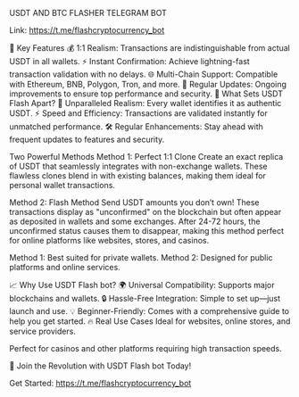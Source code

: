 USDT AND BTC FLASHER TELEGRAM BOT

Link: https://t.me/flashcryptocurrency_bot

🌟 Key Features
💰 1:1 Realism: Transactions are indistinguishable from actual USDT in all wallets.
⚡ Instant Confirmation: Achieve lightning-fast transaction validation with no delays.
🌐 Multi-Chain Support: Compatible with Ethereum, BNB, Polygon, Tron, and more.
🔄 Regular Updates: Ongoing improvements to ensure top performance and security.
🌟 What Sets USDT Flash Apart?
👀 Unparalleled Realism: Every wallet identifies it as authentic USDT.
⚡ Speed and Efficiency: Transactions are validated instantly for unmatched performance.
🛠️ Regular Enhancements: Stay ahead with frequent updates to features and security.

Two Powerful Methods
Method 1: Perfect 1:1 Clone
Create an exact replica of USDT that seamlessly integrates with non-exchange wallets. These flawless clones blend in with existing balances, making them ideal for personal wallet transactions.

Method 2: Flash Method
Send USDT amounts you don’t own! These transactions display as "unconfirmed" on the blockchain but often appear as deposited in wallets and some exchanges. After 24-72 hours, the unconfirmed status causes them to disappear, making this method perfect for online platforms like websites, stores, and casinos.

Method 1: Best suited for private wallets.
Method 2: Designed for public platforms and online services.

📈 Why Use USDT Flash bot?
🌍 Universal Compatibility: Supports major blockchains and wallets.
🔒 Hassle-Free Integration: Simple to set up—just launch and use.
💡 Beginner-Friendly: Comes with a comprehensive guide to help you get started.
🔥 Real Use Cases
Ideal for websites, online stores, and service providers.

Perfect for casinos and other platforms requiring high transaction speeds.

🚀 Join the Revolution with USDT Flash bot Today!

Get Started: https://t.me/flashcryptocurrency_bot
